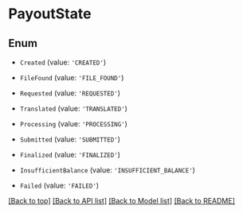 # PayoutState

## Enum


* `Created` (value: `'CREATED'`)

* `FileFound` (value: `'FILE_FOUND'`)

* `Requested` (value: `'REQUESTED'`)

* `Translated` (value: `'TRANSLATED'`)

* `Processing` (value: `'PROCESSING'`)

* `Submitted` (value: `'SUBMITTED'`)

* `Finalized` (value: `'FINALIZED'`)

* `InsufficientBalance` (value: `'INSUFFICIENT_BALANCE'`)

* `Failed` (value: `'FAILED'`)



[[Back to top]](#) [[Back to API list]](../../README.md#documentation-for-api-endpoints) [[Back to Model list]](../../README.md#documentation-for-models) [[Back to README]](../../README.md)
